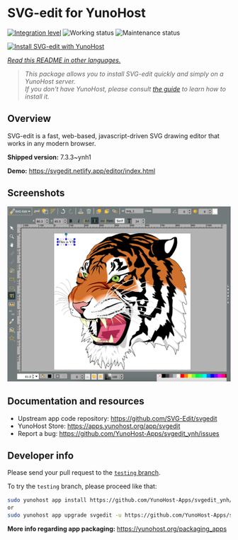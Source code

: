 <!--
N.B.: This README was automatically generated by <https://github.com/YunoHost/apps/tree/master/tools/readme_generator>
It shall NOT be edited by hand.
-->

# SVG-edit for YunoHost

[![Integration level](https://apps.yunohost.org/badge/integration/svgedit)](https://ci-apps.yunohost.org/ci/apps/svgedit/)
![Working status](https://apps.yunohost.org/badge/state/svgedit)
![Maintenance status](https://apps.yunohost.org/badge/maintained/svgedit)

[![Install SVG-edit with YunoHost](https://install-app.yunohost.org/install-with-yunohost.svg)](https://install-app.yunohost.org/?app=svgedit)

*[Read this README in other languages.](./ALL_README.md)*

> *This package allows you to install SVG-edit quickly and simply on a YunoHost server.*  
> *If you don't have YunoHost, please consult [the guide](https://yunohost.org/install) to learn how to install it.*

## Overview

SVG-edit is a fast, web-based, javascript-driven SVG drawing editor that works in any modern browser.


**Shipped version:** 7.3.3~ynh1

**Demo:** <https://svgedit.netlify.app/editor/index.html>

## Screenshots

![Screenshot of SVG-edit](./doc/screenshots/screenshot.png)

## Documentation and resources

- Upstream app code repository: <https://github.com/SVG-Edit/svgedit>
- YunoHost Store: <https://apps.yunohost.org/app/svgedit>
- Report a bug: <https://github.com/YunoHost-Apps/svgedit_ynh/issues>

## Developer info

Please send your pull request to the [`testing` branch](https://github.com/YunoHost-Apps/svgedit_ynh/tree/testing).

To try the `testing` branch, please proceed like that:

```bash
sudo yunohost app install https://github.com/YunoHost-Apps/svgedit_ynh/tree/testing --debug
or
sudo yunohost app upgrade svgedit -u https://github.com/YunoHost-Apps/svgedit_ynh/tree/testing --debug
```

**More info regarding app packaging:** <https://yunohost.org/packaging_apps>
